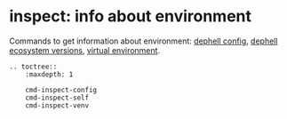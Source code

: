 # inspect: info about environment

Commands to get information about environment: [dephell config](cmd-inspect-config), [dephell ecosystem versions](cmd-inspect-self), [virtual environment](cmd-inspect-venv).

```eval_rst
.. toctree::
    :maxdepth: 1

    cmd-inspect-config
    cmd-inspect-self
    cmd-inspect-venv
```
